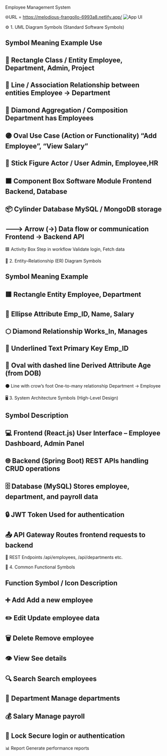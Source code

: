 Employee Management System

🌐URL = https://melodious-frangollo-6993a8.netlify.app/
![App UI]()

⚙️ 1. UML Diagram Symbols (Standard Software Symbols)

  Symbol              	 Meaning	Example                       Use
  ----------------------------------------------------------------------------------
  🧱 Rectangle	         Class / Entity	                      Employee, Department, Admin, Project
  -----------------------------------------------------------------------------------
  🔗 Line / Association	 Relationship between entities	      Employee → Department
  -----------------------------------------------------------------------------------
 🔺 Diamond	            Aggregation / Composition              Department has Employees
 -------------------------------------------------------------------------------------
  🟣 Oval           	Use Case (Action or Functionality)	   “Add Employee”, “View Salary”
  ---------------------------------------------------------------------------------------
  👤 Stick Figure     	Actor / User	                         Admin, Employee,HR
  -----------------------------------------------------------------------------------
  ⬛ Component Box	  Software Module	Frontend                  Backend, Database
  -----------------------------------------------------------------------------------
 📦 Cylinder          	Database	                           MySQL / MongoDB storage
 ------------------------------------------------------------------------------------------
  🡒 Arrow (→)	      Data flow or communication	           Frontend → Backend API
  ---------------------------------------------------------------------------------------
  🟩 Activity Box	   Step in workflow	                     Validate login, Fetch data


🧩 2. Entity–Relationship (ER) Diagram Symbols

  Symbol	                      Meaning	                          Example
  ---------------------------------------------------------------------------------
🟥 Rectangle	                  Entity	                        Employee, Department
----------------------------------------------------------------------------------------
🔵 Ellipse	                   Attribute	                      Emp_ID, Name, Salary
----------------------------------------------------------------------------------------
⬡ Diamond       	            Relationship	                    Works_In, Manages
------------------------------------------------------------------------------------
🔺 Underlined Text	          Primary Key	                      Emp_ID
------------------------------------------------------------------------------------
🔘 Oval with dashed line	    Derived Attribute	                Age (from DOB)
---------------------------------------------------------------------------------------
⚫ Line with crow’s foot	   One-to-many relationship	         Department → Employee


🖥️ 3. System Architecture Symbols (High-Level Design)

  Symbol	                             Description
  ------------------------------------------------------------------------------
💻 Frontend (React.js)	               User Interface – Employee Dashboard, Admin Panel
------------------------------------------------------------------------------------------
🌐 Backend (Spring Boot)	             REST APIs handling CRUD operations
-------------------------------------------------------------------------------------------
🗄️ Database (MySQL)	                   Stores employee, department, and payroll data
------------------------------------------------------------------------------------------
🔒 JWT Token	                         Used for authentication
----------------------------------------------------------------------------------------
📤 API Gateway	                      Routes frontend requests to backend
---------------------------------------------------------------------------------
🔁 REST Endpoints	                    /api/employees, /api/departments etc.


🧭 4. Common Functional Symbols

Function	   Symbol / Icon	     Description
-----------------------------------------------------
➕	            Add	             Add a new employee
---------------------------------------------------------
✏️	           Edit	             Update employee data
---------------------------------------------------------
🗑️            Delete	           Remove employee
-----------------------------------------------------------
👁️	          View	             See details
------------------------------------------------------------
🔍	          Search	           Search employees
---------------------------------------------------------------
🏢	          Department	        Manage departments
------------------------------------------------------------
💰	          Salary	            Manage payroll
--------------------------------------------------------
🔐	          Lock	              Secure login or authentication
-------------------------------------------------------------------
📊	          Report	            Generate performance reports
